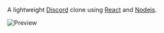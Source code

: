 A lightweight [Discord](https://discord.com) clone using [React](https://reactjs.org/) and [Nodejs](https://nodejs.org/en/).

![Preview](preview.gif)
